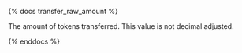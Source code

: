 {% docs transfer_raw_amount %}

The amount of tokens transferred. This value is not decimal adjusted. 

{% enddocs %}